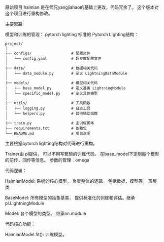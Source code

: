 原始项目 haimian 是在师兄yangjiahao的基础上更改，代码冗余了。 
这个版本对这个项目进行重构修改。 

主要思路:

模型和训练的管理： pytorch lighting 
标准的 Pytorch Lighting结构：
```
project/
│
├── configs/                  # 配置文件
│   └── config.yaml           # 超参数配置文件
│
├── data/                     # 数据相关代码
│   └── data_module.py        # 定义 LightningDataModule
│
├── models/                   # 模型相关代码
│   ├── base_model.py         # 定义基类 LightningModule
│   └── specific_model.py     # 定义具体模型
│
├── utils/                    # 工具函数
│   ├── logging.py            # 日志工具
│   └── helpers.py            # 其他辅助函数
│
├── train.py                  # 主训练脚本
├── requirements.txt          # 依赖包
└── README.md                 # 项目说明
```
主要根据pytorch lighting结构对代码进行重构。

Trainer由 pl提供， 可以不用写繁琐的训练代码。 在base_model下定制每个模型的前传，回传等信息。 
参数的管理：omega




代码逻辑： 

HaimianModel: 系统的核心模型， 负责整体的逻辑。 包括数据，模型等。 顶层类

BaseModel: 所有模型的抽象基类， 提供标准化的训练和评估。继承pl.LightningModule

Model: 各个模型的类型。 继承nn.module


代码核心功能：

HaimianModel.fit(): 训练模型。